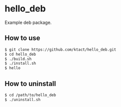 # hello_deb
Example deb package.

## How to use
```bash
$ git clone https://github.com/ktact/hello_deb.git
$ cd hello_deb
$ ./build.sh
$ ./install.sh
$ hello
```

## How to uninstall
```bash
$ cd /path/to/hello_deb
$ ./uninstall.sh
```
